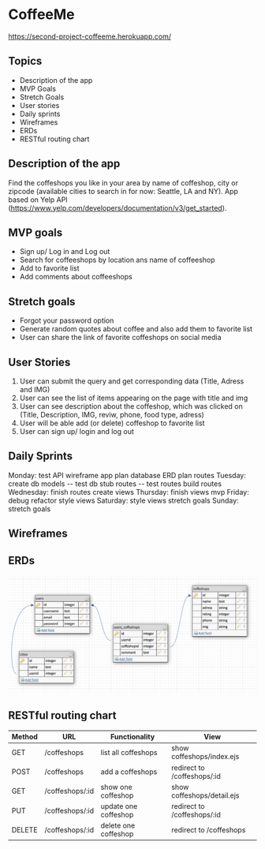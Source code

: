 
# CoffeeMe

https://second-project-coffeeme.herokuapp.com/

## Topics
- Description of the app
- MVP Goals
- Stretch Goals
- User stories
- Daily sprints
- Wireframes
- ERDs
- RESTful routing chart

## Description of the app
Find the coffeshops you like in your area by name of coffeshop, city or zipcode 
(available cities to search in for now: Seattle, LA and NY). 
App based on Yelp API (https://www.yelp.com/developers/documentation/v3/get_started).

## MVP goals
 - Sign up/ Log in and Log out
 - Search for coffeeshops by location ans  name of coffeeshop
 - Add to favorite list
 - Add comments about coffeeshops

## Stretch goals
 - Forgot your password option
 - Generate random quotes about coffee and also add them to favorite list
 - User can share the link of favorite coffeshops on social media

## User Stories

 1. User can submit the query and get corresponding data (Title, Adress and IMG)
 2. User can see the list of items appearing on the page with title and img
 3. User can see description about the coffeshop, which was clicked on (Title, Description, IMG, reviw, phone, food type, adress)
 4. User will be able add (or delete) coffeshop to favorite list
 5. User can sign up/ login and log out

## Daily Sprints

Monday:
test API
wireframe app
plan database ERD
plan routes
Tuesday:
create db models -- test db
stub routes -- test routes
build routes
Wednesday:
finish routes
create views
Thursday:
finish views
mvp
Friday:
debug refactor
style views
Saturday:
style views
stretch goals
Sunday:
stretch goals

 
## Wireframes


## ERDs
![ERD](./wireframes/ERDs.png) 


## RESTful routing chart

 Method |        URL        |     Functionality     |            View
--------|-------------------|-----------------------|---------------------------------
GET	    |   /coffeshops     | list all coffeshops   |   show coffeshops/index.ejs
POST	|  /coffeshops	    |   add a coffeshops    |   redirect to /coffeshops/:id
GET	    | /coffeshops/:id	|  show one coffeshop   |   show coffeshops/detail.ejs
PUT  	| /coffeshops/:id   | update one coffeshop  |   redirect to /coffeshops/:id
DELETE	| /coffeshops/:id	| delete one coffeshop  |   redirect to /coffeshops

